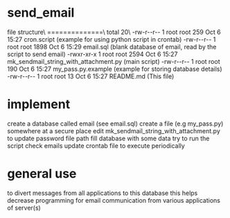 # send_email

file structure\\
==============\\
total 20\\
-rw-r--r-- 1 root root  259 Oct  6 15:27 cron.script  	(example for using python script in crontab)
-rw-r--r-- 1 root root 1898 Oct  6 15:29 email.sql	(blank database of email, read by the script to send email)
-rwxr-xr-x 1 root root 2594 Oct  6 15:27 mk_sendmail_string_with_attachment.py	(main script)
-rw-r--r-- 1 root root  190 Oct  6 15:27 my_pass.py.example	(example for storing database details)
-rw-r--r-- 1 root root   13 Oct  6 15:27 README.md	(This file)

implement
===========
create a database called email (see email.sql)
create a file (e.g my_pass.py) somewhere at a secure place
edit mk_sendmail_string_with_attachment.py to update password file path
fill database with some data
try to run the script
check emails
update crontab file to execute periodically

general use
===========
to divert messages from all applications to this database
this helps decrease programming for email communication from various applications of server(s)
